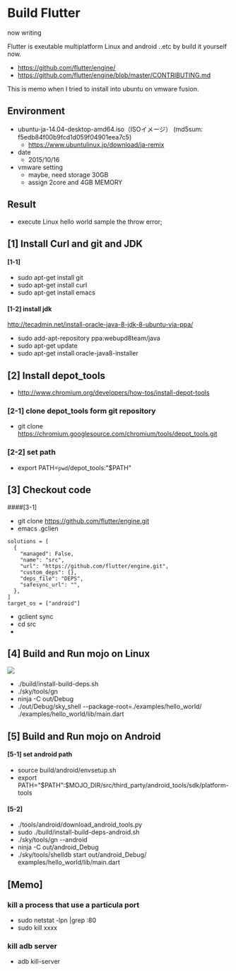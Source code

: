 # Build Flutter 

now writing

Flutter is exeutable multiplatform Linux and android ..etc by build it  yourself now.

* https://github.com/flutter/engine/
* https://github.com/flutter/engine/blob/master/CONTRIBUTING.md

This is memo when I tried to install into ubuntu on vmware fusion. 

## Environment 
* ubuntu-ja-14.04-desktop-amd64.iso（ISOイメージ） (md5sum: f5edb84f00b9fcd1d059f04901eea7c5)
  * https://www.ubuntulinux.jp/download/ja-remix
* date
  * 2015/10/16
* vmware setting 
  * maybe, need storage 30GB
  * assign 2core and 4GB MEMORY

## Result 
* execute Linux hello world sample the throw error;

## [1] Install Curl and git and JDK
#### [1-1]
* sudo apt-get install git
* sudo apt-get install curl
* sudo apt-get install emacs

#### [1-2] install jdk
http://tecadmin.net/install-oracle-java-8-jdk-8-ubuntu-via-ppa/

* sudo add-apt-repository ppa:webupd8team/java
* sudo apt-get update
* sudo apt-get install oracle-java8-installer


## [2] Install depot_tools
* http://www.chromium.org/developers/how-tos/install-depot-tools

### [2-1] clone depot_tools form git repository
* git clone https://chromium.googlesource.com/chromium/tools/depot_tools.git

### [2-2] set path
* export PATH=`pwd`/depot_tools:"$PATH"

## [3] Checkout code
####[3-1]
* git clone https://github.com/flutter/engine.git
* emacs .gclien
```
solutions = [
  {
    "managed": False,
    "name": "src",
    "url": "https://github.com/flutter/engine.git",
    "custom_deps": {},
    "deps_file": "DEPS",
    "safesync_url": "",
  },
]
target_os = ["android"]
```
* gclient sync
* cd src
* 

## [4] Build and Run mojo on Linux
![](mono_na_sample.png)
* ./build/install-build-deps.sh
* ./sky/tools/gn
* ninja -C out/Debug
*  ./out/Debug/sky_shell --package-root=./examples/hello_world/ ./examples/hello_world/lib/main.dart 



## [5] Build and Run mojo on Android
#### [5-1] set android path
* source build/android/envsetup.sh
* export PATH="$PATH":$MOJO_DIR/src/third_party/android_tools/sdk/platform-tools

#### [5-2]
* ./tools/android/download_android_tools.py
* sudo ./build/install-build-deps-android.sh
* ./sky/tools/gn --android
* ninja -C out/android_Debug
* ./sky/tools/shelldb start out/android_Debug/ examples/hello_world/lib/main.dart



## [Memo]
### kill a process that use a particula port
* sudo netstat -lpn |grep :80
* sudo kill xxxx


### kill adb server
* adb kill-server

